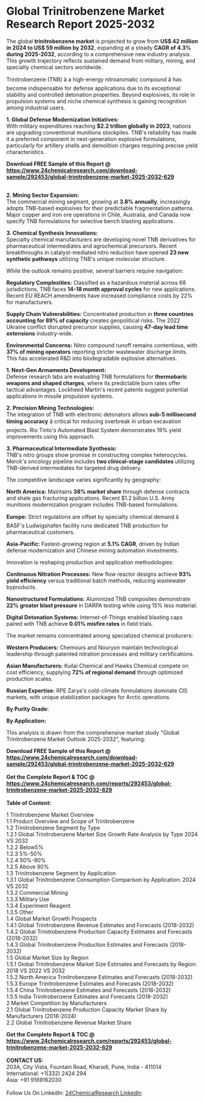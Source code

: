 <h1>Global Trinitrobenzene Market Research Report 2025-2032</h1><p>The global <strong>trinitrobenzene market</strong> is projected to grow from <strong>US$ 42 million in 2024 to US$ 59 million by 2032</strong>, expanding at a steady <strong>CAGR of 4.3% during 2025-2032</strong>, according to a comprehensive new industry analysis. This growth trajectory reflects sustained demand from military, mining, and specialty chemical sectors worldwide.</p><p>Trinitrobenzene (TNB) â a high-energy nitroaromatic compound â has become indispensable for defense applications due to its exceptional stability and controlled detonation properties. Beyond explosives, its role in propulsion systems and niche chemical synthesis is gaining recognition among industrial users.</p><p><strong>1. Global Defense Modernization Initiatives:</strong><br>
With military expenditures reaching <strong>$2.2 trillion globally in 2023</strong>, nations are upgrading conventional munitions stockpiles. TNB's reliability has made it a preferred component in next-generation explosive formulations, particularly for artillery shells and demolition charges requiring precise yield characteristics.</p><div><b>Download FREE Sample of this Report @ 
            <a href="https://www.24chemicalresearch.com/download-sample/292453/global-trinitrobenzene-market-2025-2032-629">
            https://www.24chemicalresearch.com/download-sample/292453/global-trinitrobenzene-market-2025-2032-629</a></b></div><br><p><strong>2. Mining Sector Expansion:</strong><br>
The commercial mining segment, growing at <strong>3.8% annually</strong>, increasingly adopts TNB-based explosives for their predictable fragmentation patterns. Major copper and iron ore operations in Chile, Australia, and Canada now specify TNB formulations for selective bench blasting applications.</p><p><strong>3. Chemical Synthesis Innovations:</strong><br>
Specialty chemical manufacturers are developing novel TNB derivatives for pharmaceutical intermediates and agrochemical precursors. Recent breakthroughs in catalyst-mediated nitro reduction have opened <strong>23 new synthetic pathways</strong> utilizing TNB's unique molecular structure.</p><p>While the outlook remains positive, several barriers require navigation:</p><p><strong>Regulatory Complexities:</strong> Classified as a hazardous material across 68 jurisdictions, TNB faces <strong>14-18 month approval cycles</strong> for new applications. Recent EU REACH amendments have increased compliance costs by 22% for manufacturers.</p><p><strong>Supply Chain Vulnerabilities:</strong> Concentrated production in <strong>three countries accounting for 89% of capacity</strong> creates geopolitical risks. The 2022 Ukraine conflict disrupted precursor supplies, causing <strong>47-day lead time extensions</strong> industry-wide.</p><p><strong>Environmental Concerns:</strong> Nitro compound runoff remains contentious, with <strong>37% of mining operators</strong> reporting stricter wastewater discharge limits. This has accelerated R&amp;D into biodegradable explosive alternatives.</p><p><strong>1. Next-Gen Armaments Development:</strong><br>
Defense research labs are evaluating TNB formulations for <strong>thermobaric weapons and shaped charges</strong>, where its predictable burn rates offer tactical advantages. Lockheed Martin's recent patents suggest potential applications in missile propulsion systems.</p><p><strong>2. Precision Mining Technologies:</strong><br>
The integration of TNB with electronic detonators allows <strong>sub-5 millisecond timing accuracy</strong> â critical for reducing overbreak in urban excavation projects. Rio Tinto's Automated Blast System demonstrates 19% yield improvements using this approach.</p><p><strong>3. Pharmaceutical Intermediate Synthesis:</strong><br>
TNB's nitro groups show promise in constructing complex heterocycles. Merck's oncology pipeline includes <strong>two clinical-stage candidates</strong> utilizing TNB-derived intermediates for targeted drug delivery.</p><p>The competitive landscape varies significantly by geography:</p><p><strong>North America:</strong> Maintains <strong>38% market share</strong> through defense contracts and shale gas fracturing applications. Recent $1.2 billion U.S. Army munitions modernization program includes TNB-based formulations.</p><p><strong>Europe:</strong> Strict regulations are offset by specialty chemical demand â BASF's Ludwigshafen facility runs dedicated TNB production for pharmaceutical customers.</p><p><strong>Asia-Pacific:</strong> Fastest-growing region at <strong>5.1% CAGR</strong>, driven by Indian defense modernization and Chinese mining automation investments.</p><p>Innovation is reshaping production and application methodologies:</p><p><strong>Continuous Nitration Processes:</strong> New flow reactor designs achieve <strong>93% yield efficiency</strong> versus traditional batch methods, reducing wastewater byproducts.</p><p><strong>Nanostructured Formulations:</strong> Aluminized TNB composites demonstrate <strong>22% greater blast pressure</strong> in DARPA testing while using 15% less material.</p><p><strong>Digital Detonation Systems:</strong> Internet-of-Things enabled blasting caps paired with TNB achieve <strong>0.01% misfire rates</strong> in field trials.</p><p>The market remains concentrated among specialized chemical producers:</p><p><strong>Western Producers:</strong> Chemours and Nouryon maintain technological leadership through patented nitration processes and military certifications.</p><p><strong>Asian Manufacturers:</strong> Kuilai Chemical and Hawks Chemical compete on cost efficiency, supplying <strong>72% of regional demand</strong> through optimized production scales.</p><p><strong>Russian Expertise:</strong> RPE Zarya's cold-climate formulations dominate CIS markets, with unique stabilization packages for Arctic operations.</p><p><strong>By Purity Grade:</strong></p><p><strong>By Application:</strong></p><p>This analysis is drawn from the comprehensive market study "Global Trinitrobenzene Market Outlook 2025-2032", featuring:</p><div><b>Download FREE Sample of this Report @ 
            <a href="https://www.24chemicalresearch.com/download-sample/292453/global-trinitrobenzene-market-2025-2032-629">
            https://www.24chemicalresearch.com/download-sample/292453/global-trinitrobenzene-market-2025-2032-629</a></b></div><br><div><b>Get the Complete Report & TOC @ 
            <a href="https://www.24chemicalresearch.com/reports/292453/global-trinitrobenzene-market-2025-2032-629">
            https://www.24chemicalresearch.com/reports/292453/global-trinitrobenzene-market-2025-2032-629</a></b></div><br>
            <b>Table of Content:</b><p>1 Trinitrobenzene Market Overview<br />
    1.1 Product Overview and Scope of Trinitrobenzene<br />
    1.2 Trinitrobenzene Segment by Type<br />
        1.2.1 Global Trinitrobenzene Market Size Growth Rate Analysis by Type 2024 VS 2032<br />
        1.2.2 Below5%<br />
        1.2.3 5%-50%<br />
        1.2.4 50%-90%<br />
        1.2.5 Above 90%<br />
    1.3 Trinitrobenzene Segment by Application<br />
        1.3.1 Global Trinitrobenzene Consumption Comparison by Application: 2024 VS 2032<br />
        1.3.2 Commercial Mining<br />
        1.3.3 Military Use<br />
        1.3.4 Experiment Reagent<br />
        1.3.5 Other<br />
    1.4 Global Market Growth Prospects<br />
        1.4.1 Global Trinitrobenzene Revenue Estimates and Forecasts (2018-2032)<br />
        1.4.2 Global Trinitrobenzene Production Capacity Estimates and Forecasts (2018-2032)<br />
        1.4.3 Global Trinitrobenzene Production Estimates and Forecasts (2018-2032)<br />
    1.5 Global Market Size by Region<br />
        1.5.1 Global Trinitrobenzene Market Size Estimates and Forecasts by Region: 2018 VS 2022 VS 2032<br />
        1.5.2 North America Trinitrobenzene Estimates and Forecasts (2018-2032)<br />
        1.5.3 Europe Trinitrobenzene Estimates and Forecasts (2018-2032)<br />
        1.5.4 China Trinitrobenzene Estimates and Forecasts (2018-2032)<br />
        1.5.5 India Trinitrobenzene Estimates and Forecasts (2018-2032)<br />
2 Market Competition by Manufacturers<br />
    2.1 Global Trinitrobenzene Production Capacity Market Share by Manufacturers (2018-2024)<br />
    2.2 Global Trinitrobenzene Revenue Market Share</p><div><b>Get the Complete Report & TOC @ 
            <a href="https://www.24chemicalresearch.com/reports/292453/global-trinitrobenzene-market-2025-2032-629">
            https://www.24chemicalresearch.com/reports/292453/global-trinitrobenzene-market-2025-2032-629</a></b></div><br><b>CONTACT US:</b><br>
            203A, City Vista, Fountain Road, Kharadi, Pune, India - 411014<br>
            International: +1(332) 2424 294<br>
            Asia: +91 9169162030 <br><br>
            Follow Us On LinkedIn: <a href="https://www.linkedin.com/company/24chemicalresearch/">24ChemicalResearch LinkedIn</a>